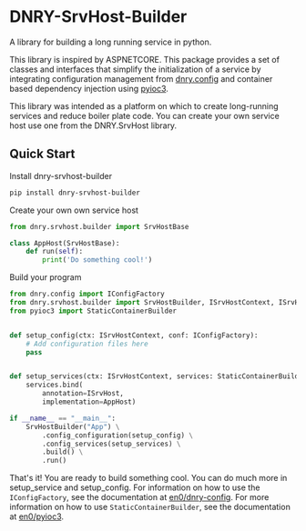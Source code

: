 # DNRY-SrvHost-Builder

A library for building a long running service in python.

This library is inspired by ASPNETCORE. This package provides a set of classes and interfaces that
simplify the initialization of a service by integrating configuration management from 
[dnry.config](https://pypi.org/project/dnry-config/) and container based dependency injection using
[pyioc3](https://pypi.org/project/pyioc3/). 

This library was intended as a platform on which to create long-running
services and reduce boiler plate code. You can create your own service host
use one from the DNRY.SrvHost library.

## Quick Start

Install dnry-srvhost-builder

```bash
pip install dnry-srvhost-builder
```

Create your own own service host

```python
from dnry.srvhost.builder import SrvHostBase

class AppHost(SrvHostBase):
    def run(self):
        print('Do something cool!')
```

Build your program

```python
from dnry.config import IConfigFactory
from dnry.srvhost.builder import SrvHostBuilder, ISrvHostContext, ISrvHost
from pyioc3 import StaticContainerBuilder


def setup_config(ctx: ISrvHostContext, conf: IConfigFactory):
    # Add configuration files here
    pass


def setup_services(ctx: ISrvHostContext, services: StaticContainerBuilder):
    services.bind(
        annotation=ISrvHost,
        implementation=AppHost)

if __name__ == "__main__":
    SrvHostBuilder("App") \
        .config_configuration(setup_config) \
        .config_services(setup_services) \
        .build() \
        .run()
```

That's it! You are ready to build something cool. You can do much more
in setup_service and setup_config. For information on how to use the
`IConfigFactory`, see the documentation at [en0/dnry-config](https://github.com/en0/dnry-config).
For more information on how to use `StaticContainerBuilder`, see the
documentation at [en0/pyioc3](https://github.com/en0/pyioc3).
